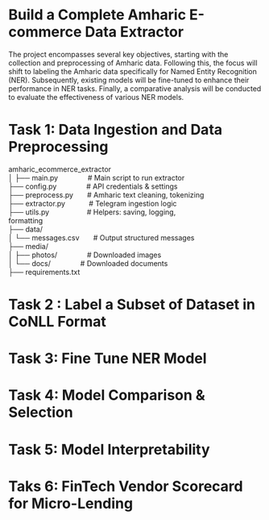Build a Complete Amharic E-commerce Data Extractor
==================================================
The project encompasses several key objectives, starting with the collection and preprocessing of Amharic data. Following this, the focus will shift to labeling the Amharic data specifically for Named Entity Recognition (NER). Subsequently, existing models will be fine-tuned to enhance their performance in NER tasks. Finally, a comparative analysis will be conducted to evaluate the effectiveness of various NER models.

Task 1: Data Ingestion and  Data Preprocessing
==============================================
amharic_ecommerce_extractor<br>
│
├── main.py                &nbsp;&nbsp;&nbsp;&nbsp;&nbsp;&nbsp; &nbsp;&nbsp;&nbsp;&nbsp;&nbsp;&nbsp;                    # Main script to run extractor<br>
├── config.py               &nbsp;&nbsp;&nbsp;&nbsp;&nbsp;&nbsp;               &nbsp;&nbsp;&nbsp;&nbsp;&nbsp;&nbsp; # API credentials & settings<br>
├── preprocess.py      &nbsp;&nbsp;&nbsp;&nbsp;&nbsp;             # Amharic text cleaning, tokenizing<br>
├── extractor.py       &nbsp;&nbsp;&nbsp;&nbsp;&nbsp;&nbsp; &nbsp;&nbsp;&nbsp;              # Telegram ingestion logic<br>
├── utils.py       &nbsp;&nbsp;&nbsp;&nbsp;&nbsp;&nbsp; &nbsp;&nbsp;&nbsp;&nbsp;&nbsp;&nbsp; &nbsp;&nbsp;&nbsp;                  # Helpers: saving, logging, <br>formatting<br>
├── data/<br>
│   └── messages.csv           &nbsp;&nbsp;&nbsp;&nbsp;&nbsp;      # Output structured messages<br>
├── media/<br>
│   ├── photos/   &nbsp;&nbsp;&nbsp;&nbsp;&nbsp;&nbsp; &nbsp;&nbsp;&nbsp;&nbsp;&nbsp;&nbsp;                    # Downloaded images<br>
│   └── docs/       &nbsp;&nbsp;&nbsp;&nbsp;&nbsp;&nbsp; &nbsp;&nbsp;&nbsp;&nbsp;&nbsp;&nbsp;                  # Downloaded documents<br>
├── requirements.txt



Task 2 : Label a Subset of Dataset in CoNLL Format
==================================================



Task 3: Fine Tune NER Model 
===========================



Task 4: Model Comparison & Selection
====================================



Task 5: Model Interpretability
==============================




Taks 6: FinTech Vendor Scorecard for Micro-Lending
===================================================